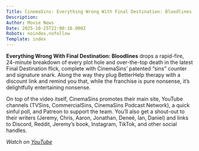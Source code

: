 ```yaml
---
Title: CinemaSins: Everything Wrong With Final Destination: Bloodlines in 24 Minutes or Less
Description: 
Author: Movie News
Date: 2025-10-25T22:00:16.000Z
Robots: noindex,nofollow
Template: index
---
```

<p><strong>Everything Wrong With Final Destination: Bloodlines</strong> drops a rapid-fire, 24-minute breakdown of every plot hole and over-the-top death in the latest Final Destination flick, complete with CinemaSins’ patented “sins” counter and signature snark. Along the way they plug BetterHelp therapy with a discount link and remind you that, while the franchise is pure nonsense, it’s delightfully entertaining nonsense.</p>

<p>On top of the video itself, CinemaSins promotes their main site, YouTube channels (TVSins, CommercialSins, CinemaSins Podcast Network), a quick sinful poll, and Patreon to support the team. You’ll also get a shout-out to their writers (Jeremy, Chris, Aaron, Jonathan, Deneé, Ian, Daniel) and links to Discord, Reddit, Jeremy’s book, Instagram, TikTok, and other social handles.</p>

<p><em>Watch on <a href="https://www.youtube.com/watch?v=WtshgOFKQvM" rel="noopener noreferrer">YouTube</a></em></p>

